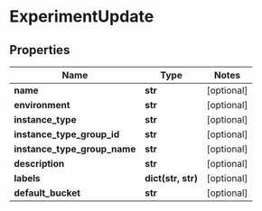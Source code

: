# ExperimentUpdate

## Properties
| Name                         | Type               | Notes      |
|------------------------------|--------------------|------------|
| **name**                     | **str**            | [optional] |
| **environment**              | **str**            | [optional] |
| **instance_type**            | **str**            | [optional] |
| **instance_type_group_id**   | **str**            | [optional] |
| **instance_type_group_name** | **str**            | [optional] |
| **description**              | **str**            | [optional] |
| **labels**                   | **dict(str, str)** | [optional] |
| **default_bucket**           | **str**            | [optional] |
